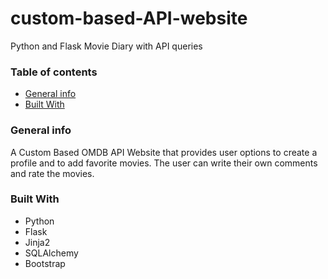 # custom-based-API-website
Python and Flask Movie Diary with API queries


### Table of contents
* [General info](#general-info)
* [Built With](#build-with)



### General info
A Custom Based OMDB API Website that provides user options to create a profile and to add favorite movies. The user can write their own comments and rate the movies.

### Built With
- Python
- Flask
- Jinja2
- SQLAlchemy
- Bootstrap
